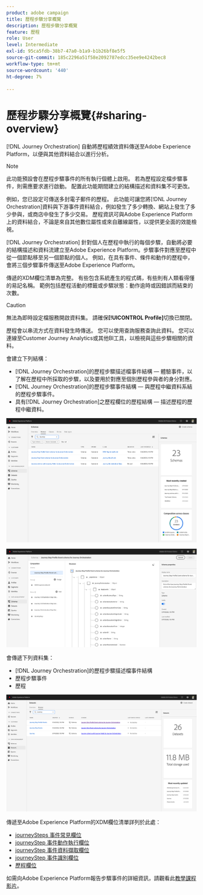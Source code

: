 ```yaml
---
product: adobe campaign
title: 歷程步驟分享概覽
description: 歷程步驟分享概覽
feature: 歷程
role: User
level: Intermediate
exl-id: 95ca5fdb-38b7-47a0-b1a9-b1b26bf8e5f5
source-git-commit: 185c2296a51f58e2092787edcc35ee9e4242bec8
workflow-type: tm+mt
source-wordcount: '440'
ht-degree: 7%

---
```


# 歷程步驟分享概覽{#sharing-overview}

[!DNL Journey Orchestration] 自動將歷程績效資料傳送至Adobe Experience Platform，以便與其他資料結合以進行分析。

>[!NOTE]
>
>此功能預設會在歷程步驟事件的所有執行個體上啟用。 若為歷程設定檔步驟事件，則需應要求進行啟動。 配置此功能期間建立的結構描述和資料集不可更改。

例如，您已設定可傳送多封電子郵件的歷程。 此功能可讓您將[!DNL Journey Orchestration]資料與下游事件資料結合，例如發生了多少轉換、網站上發生了多少參與，或商店中發生了多少交易。 歷程資訊可與Adobe Experience Platform上的資料結合，不論是來自其他數位屬性或來自離線屬性，以提供更全面的效能檢視。

[!DNL Journey Orchestration] 針對個人在歷程中執行的每個步驟，自動將必要的結構描述和資料流建立至Adobe Experience Platform。步驟事件對應至歷程中從一個節點移至另一個節點的個人。 例如，在具有事件、條件和動作的歷程中，會將三個步驟事件傳送至Adobe Experience Platform。

傳遞的XDM欄位清單為完整。 有些包含系統產生的程式碼，有些則有人類看得懂的易記名稱。 範例包括歷程活動的標籤或步驟狀態：動作逾時或因錯誤而結束的次數。

>[!CAUTION]
>
>無法為即時設定檔服務開啟資料集。 請確保&#x200B;**[!UICONTROL Profile]**&#x200B;切換已關閉。

歷程會以串流方式在資料發生時傳送。 您可以使用查詢服務查詢此資料。 您可以連線至Customer Journey Analytics或其他BI工具，以檢視與這些步驟相關的資料。

會建立下列結構：

* [!DNL Journey Orchestration]的歷程步驟描述檔事件結構 — 體驗事件，以了解在歷程中所採取的步驟，以及要用於對應至個別歷程參與者的身分對應。
* [!DNL Journey Orchestration]的歷程步驟事件結構 — 與歷程中繼資料系結的歷程步驟事件。
* 具有[!DNL Journey Orchestration]之歷程欄位的歷程結構 — 描述歷程的歷程中繼資料。

![](../assets/sharing1.png)

![](../assets/sharing2.png)

會傳遞下列資料集：

* [!DNL Journey Orchestration]的歷程步驟描述檔事件結構
* 歷程步驟事件
* 歷程

![](../assets/sharing3.png)

傳遞至Adobe Experience Platform的XDM欄位清單詳列於此處：

* [journeySteps 事件常見欄位](../building-journeys/sharing-common-fields.md)
* [journeyStep 事件動作執行欄位](../building-journeys/sharing-execution-fields.md)
* [journeyStep 事件資料擷取欄位](../building-journeys/sharing-fetch-fields.md)
* [journeyStep 事件識別欄位](../building-journeys/sharing-identity-fields.md)
* [歷程欄位](../building-journeys/sharing-journey-fields.md)

如需向Adobe Experience Platform報告步驟事件的詳細資訊，請觀看此[教學課程影片](https://experienceleague.adobe.com/docs/journey-orchestration-learn/tutorials/reporting-step-events-to-adobe-experience-platform.html)。
